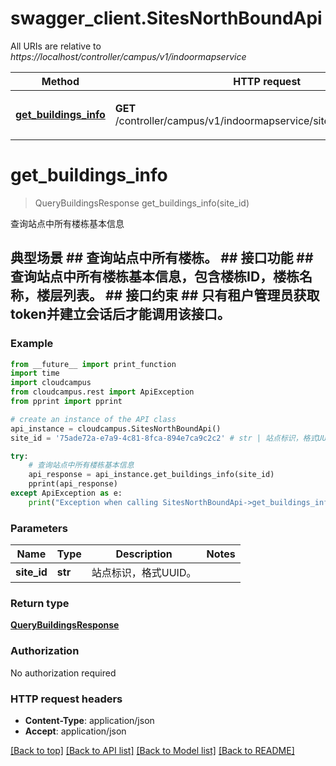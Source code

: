 # swagger_client.SitesNorthBoundApi

All URIs are relative to *https://localhost/controller/campus/v1/indoormapservice*

Method | HTTP request | Description
------------- | ------------- | -------------
[**get_buildings_info**](SitesNorthBoundApi.md#get_buildings_info) | **GET** /controller/campus/v1/indoormapservice/sites/{siteId}/buildings | 查询站点中所有楼栋基本信息


# **get_buildings_info**
> QueryBuildingsResponse get_buildings_info(site_id)

查询站点中所有楼栋基本信息

## 典型场景 ##  查询站点中所有楼栋。 ## 接口功能 ##  查询站点中所有楼栋基本信息，包含楼栋ID，楼栋名称，楼层列表。 ## 接口约束 ##  只有租户管理员获取token并建立会话后才能调用该接口。 

### Example 
```python
from __future__ import print_function
import time
import cloudcampus
from cloudcampus.rest import ApiException
from pprint import pprint

# create an instance of the API class
api_instance = cloudcampus.SitesNorthBoundApi()
site_id = '75ade72a-e7a9-4c81-8fca-894e7ca9c2c2' # str | 站点标识，格式UUID。

try: 
    # 查询站点中所有楼栋基本信息
    api_response = api_instance.get_buildings_info(site_id)
    pprint(api_response)
except ApiException as e:
    print("Exception when calling SitesNorthBoundApi->get_buildings_info: %s\n" % e)
```

### Parameters

Name | Type | Description  | Notes
------------- | ------------- | ------------- | -------------
 **site_id** | **str**| 站点标识，格式UUID。 | 

### Return type

[**QueryBuildingsResponse**](QueryBuildingsResponse.md)

### Authorization

No authorization required

### HTTP request headers

 - **Content-Type**: application/json
 - **Accept**: application/json

[[Back to top]](#) [[Back to API list]](../README.md#documentation-for-api-endpoints) [[Back to Model list]](../README.md#documentation-for-models) [[Back to README]](../README.md)

